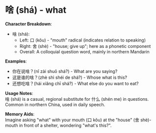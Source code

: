 # **啥 (shá) - what**

**Character Breakdown**:  
- 啥 (shá):
   - Left: 口 (kǒu) - "mouth" radical (indicates relation to speaking)
   - Right: 舍 (shè) - "house; give up"; here as a phonetic component
   - Overall: A colloquial question word, mainly in northern Mandarin

**Examples**:  
- 你在说啥？(nǐ zài shuō shá?) - What are you saying?  
- 这是谁的啥？(zhè shì shéi de shá?) - Whose what is this?  
- 还想吃啥？(hái xiǎng chī shá?) - What else do you want to eat?

**Usage Notes**:  
啥 (shá) is a casual, regional substitute for 什么 (shén me) in questions. Common in northern China, used in daily speech.

**Memory Aids**:  
Imagine asking "what" with your mouth (口 kǒu) at the "house" (舍 shè)-mouth in front of a shelter, wondering "what's this?".